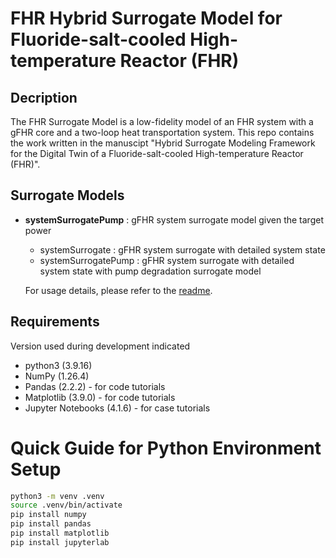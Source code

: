 # FHR Hybrid Surrogate Model for Fluoride-salt-cooled High-temperature Reactor (FHR)

## Decription
The FHR Surrogate Model is a low-fidelity model of an FHR system with a gFHR core and a two-loop heat transportation system. This repo contains the work written in the manuscipt "Hybrid Surrogate Modeling Framework for the Digital Twin of a Fluoride-salt-cooled High-temperature Reactor (FHR)".

## Surrogate Models
* **systemSurrogatePump** : gFHR system surrogate model given the target power 
  * systemSurrogate : gFHR system surrogate with detailed system state
  * systemSurrogatePump : gFHR system surrogate with detailed system state with pump degradation surrogate model

  For usage details, please refer to the [readme](systemSurrogatePump/readme.md).

## Requirements
Version used during development indicated  
* python3 (3.9.16)
* NumPy (1.26.4)
* Pandas (2.2.2) - for code tutorials
* Matplotlib (3.9.0) - for code tutorials
* Jupyter Notebooks (4.1.6) - for case tutorials

# Quick Guide for Python Environment Setup

```bash
python3 -m venv .venv
source .venv/bin/activate
pip install numpy
pip install pandas 
pip install matplotlib
pip install jupyterlab
```